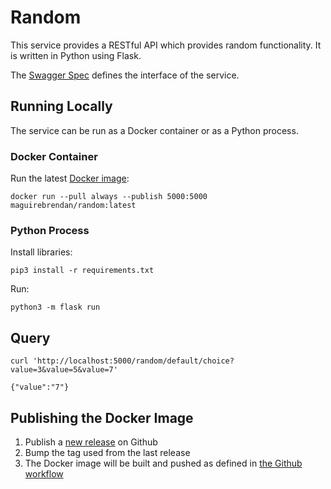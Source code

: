 # Random
This service provides a RESTful API which provides random functionality. It is written in Python using Flask.

The [Swagger Spec](static/swagger.yaml) defines the interface of the service.

## Running Locally
The service can be run as a Docker container or as a Python process.

### Docker Container
Run the latest [Docker image](https://hub.docker.com/r/maguirebrendan/random/tags):
```
docker run --pull always --publish 5000:5000 maguirebrendan/random:latest
```

### Python Process
Install libraries:
```
pip3 install -r requirements.txt
```

Run:
```
python3 -m flask run
```

## Query
```
curl 'http://localhost:5000/random/default/choice?value=3&value=5&value=7'

{"value":"7"}
```

## Publishing the Docker Image
1. Publish a [new release](https://github.com/brendanmaguire/random/releases/new) on Github
1. Bump the tag used from the last release
1. The Docker image will be built and pushed as defined in [the Github workflow](https://github.com/brendanmaguire/random/blob/main/.github/workflows/build.yml)
